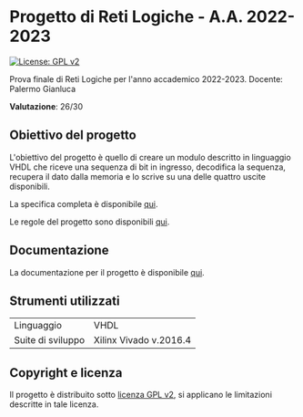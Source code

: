 # Progetto di Reti Logiche - A.A. 2022-2023

[![License: GPL v2](https://img.shields.io/badge/License-GPL_v2-blue.svg)](https://github.com/ale-polimi/progetto-RL-2022-2023/blob/main/LICENSE)

Prova finale di Reti Logiche per l'anno accademico 2022-2023.
Docente: Palermo Gianluca

**Valutazione**: 26/30

## Obiettivo del progetto

L'obiettivo del progetto è quello di creare un modulo descritto in linguaggio VHDL che riceve una sequenza di bit in ingresso, decodifica la sequenza, recupera il dato dalla memoria e lo scrive su una delle quattro uscite disponibili.

La specifica completa è disponibile [qui](https://github.com/ale-polimi/progetto-RL-2022-2023/blob/main/documents/PFRL_Specifica_22_23.pdf).

Le regole del progetto sono disponibili [qui](https://github.com/ale-polimi/progetto-RL-2022-2023/blob/main/documents/PFRL_Regole_22_23.pdf).

## Documentazione

La documentazione per il progetto è disponibile [qui](https://github.com/ale-polimi/progetto-RL-2022-2023/blob/main/documents/Documentazione_Progetto_RL_2022_2023.pdf).

## Strumenti utilizzati

|||
|-----|-----|
| Linguaggio | VHDL |
| Suite di sviluppo | Xilinx Vivado v.2016.4 |

## Copyright e licenza

Il progetto è distribuito sotto [licenza GPL v2](https://github.com/ale-polimi/progetto-RL-2022-2023/blob/main/LICENSE), si applicano le limitazioni descritte in tale licenza.
